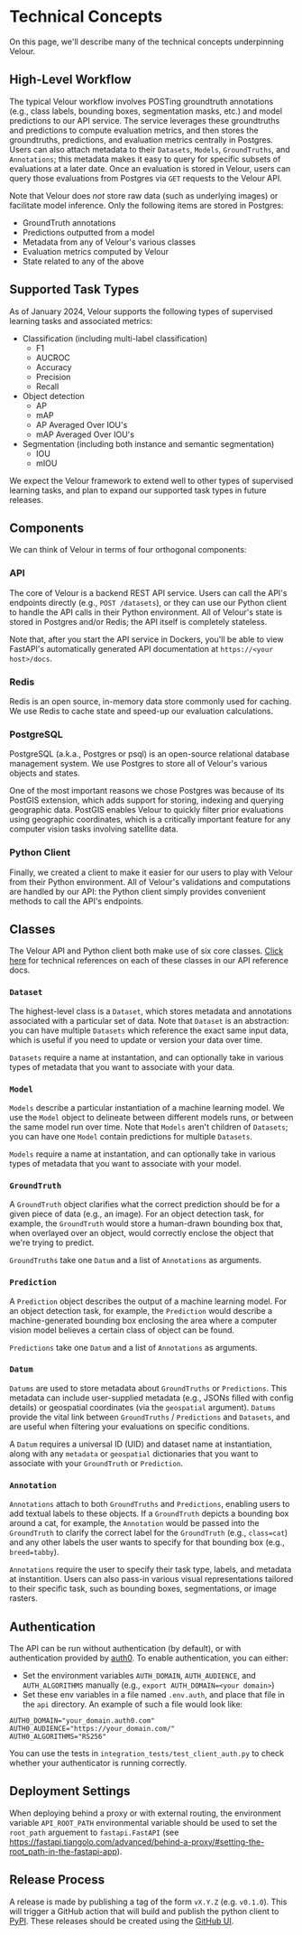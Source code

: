 
# Technical Concepts

On this page, we'll describe many of the technical concepts underpinning Velour.

## High-Level Workflow

The typical Velour workflow involves POSTing groundtruth annotations (e.g., class labels, bounding boxes, segmentation masks, etc.) and model predictions to our API service. The service leverages these groundtruths and predictions to compute evaluation metrics, and then stores the groundtruths, predictions, and evaluation metrics centrally in Postgres. Users can also attach metadata to their `Datasets`, `Models`, `GroundTruths`, and `Annotations`; this metadata makes it easy to query for specific subsets of evaluations at a later date. Once an evaluation is stored in Velour, users can query those evaluations from Postgres via `GET` requests to the Velour API.

Note that Velour does _not_ store raw data (such as underlying images) or facilitate model inference. Only the following items are stored in Postgres:

- GroundTruth annotations
- Predictions outputted from a model
- Metadata from any of Velour's various classes
- Evaluation metrics computed by Velour
- State related to any of the above


## Supported Task Types

As of January 2024, Velour supports the following types of supervised learning tasks and associated metrics:

- Classification (including multi-label classification)
    - F1
    - AUCROC
    - Accuracy
    - Precision
    - Recall
- Object detection
    - AP
    - mAP
    - AP Averaged Over IOU's
    - mAP Averaged Over IOU's
- Segmentation (including both instance and semantic segmentation)
    - IOU
    - mIOU


We expect the Velour framework to extend well to other types of supervised learning tasks, and plan to expand our supported task types in future releases.


## Components

We can think of Velour in terms of four orthogonal components:

### API

The core of Velour is a backend REST API service. Users can call the API's endpoints directly (e.g., `POST /datasets`), or they can use our Python client to handle the API calls in their Python environment.  All of Velour's state is stored in Postgres and/or Redis; the API itself is completely stateless.

Note that, after you start the API service in Dockers, you'll be able to view FastAPI's automatically generated API documentation at `https://<your host>/docs`.

### Redis

Redis is an open source, in-memory data store commonly used for caching. We use Redis to cache state and speed-up our evaluation calculations.

### PostgreSQL

PostgreSQL (a.k.a., Postgres or psql) is an open-source relational database management system. We use Postgres to store all of Velour's various objects and states.

One of the most important reasons we chose Postgres was because of its PostGIS extension, which adds support for storing, indexing and querying geographic data. PostGIS enables Velour to quickly filter prior evaluations using geographic coordinates, which is a critically important feature for any computer vision tasks involving satellite data.

### Python Client

Finally, we created a client to make it easier for our users to play with Velour from their Python environment. All of Velour's validations and computations are handled by our API: the Python client simply provides convenient methods to call the API's endpoints.

## Classes

The Velour API and Python client both make use of six core classes. [Click here](references/API/Schemas/Core.md) for technical references on each of these classes in our API reference docs.

### `Dataset`

The highest-level class is a `Dataset`, which stores metadata and annotations associated with a particular set of data. Note that `Dataset` is an abstraction: you can have multiple `Datasets` which reference the exact same input data, which is useful if you need to update or version your data over time.

`Datasets` require a name at instantation, and can optionally take in various types of metadata that you want to associate with your data.

### `Model`

`Models` describe a particular instantiation of a machine learning model. We use the `Model` object to delineate between different models runs, or between the same model run over time. Note that `Models` aren't children of `Datasets`; you can have one `Model` contain predictions for multiple `Datasets`.


`Models` require a name at instantation, and can optionally take in various types of metadata that you want to associate with your model.


### `GroundTruth`

A `GroundTruth` object clarifies what the correct prediction should be for a given piece of data (e.g., an image). For an object detection task, for example, the `GroundTruth` would store a human-drawn bounding box that, when overlayed over an object, would correctly enclose the object that we're trying to predict.

`GroundTruths` take one `Datum` and a list of `Annotations` as arguments.

### `Prediction`

A `Prediction` object describes the output of a machine learning model. For an object detection task, for example, the `Prediction` would describe a machine-generated bounding box enclosing the area where a computer vision model believes a certain class of object can be found.

`Predictions` take one `Datum` and a list of `Annotations` as arguments.


### `Datum`

`Datums` are used to store metadata about `GroundTruths` or `Predictions`. This metadata can include user-supplied metadata (e.g., JSONs filled with config details) or geospatial coordinates (via the `geospatial` argument). `Datums` provide the vital link between `GroundTruths` / `Predictions` and `Datasets`, and are useful when filtering your evaluations on specific conditions.


A `Datum` requires a universal ID (UID) and dataset name at instantiation, along with any `metadata` or `geospatial` dictionaries that you want to associate with your `GroundTruth` or `Prediction`.


### `Annotation`

`Annotations` attach to both `GroundTruths` and `Predictions`, enabling users to add textual labels to these objects. If a `GroundTruth` depicts a bounding box around a cat, for example, the `Annotation` would be passed into the `GroundTruth` to clarify the correct label for the `GroundTruth` (e.g., `class=cat`) and any other labels the user wants to specify for that bounding box (e.g., `breed=tabby`).

`Annotations` require the user to specify their task type, labels, and metadata at instantition. Users can also pass-in various visual representations tailored to their specific task, such as bounding boxes, segmentations, or image rasters.


## Authentication

The API can be run without authentication (by default), or with authentication provided by [auth0](https://auth0.com/). To enable authentication, you can either:

- Set the environment variables `AUTH_DOMAIN`, `AUTH_AUDIENCE`, and `AUTH_ALGORITHMS` manually (e.g., `export AUTH_DOMAIN=<your domain>`)
- Set these env variables in a file named `.env.auth`, and place that file in the `api` directory. An example of such a file would look like:

```
AUTH0_DOMAIN="your_domain.auth0.com"
AUTH0_AUDIENCE="https://your_domain.com/"
AUTH0_ALGORITHMS="RS256"
```

You can use the tests in `integration_tests/test_client_auth.py` to check whether your authenticator is running correctly.

## Deployment Settings

When deploying behind a proxy or with external routing, the environment variable `API_ROOT_PATH` environmental variable should be used to set the `root_path` arguement to `fastapi.FastAPI` (see https://fastapi.tiangolo.com/advanced/behind-a-proxy/#setting-the-root_path-in-the-fastapi-app).


## Release Process

A release is made by publishing a tag of the form `vX.Y.Z` (e.g. `v0.1.0`). This will trigger a GitHub action that will build and publish the python client to [PyPI](https://pypi.org/project/velour-client/). These releases should be created using the [GitHub UI](https://github.com/Striveworks/velour/releases).

